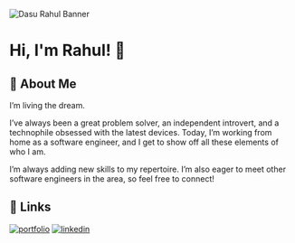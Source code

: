 ![Dasu Rahul Banner](https://s4.gifyu.com/images/Dasu-Rahul-1.gif)


# Hi, I'm Rahul! 👋

## 🚀 About Me

I’m living the dream.

I’ve always been a great problem solver, an independent introvert, and a technophile obsessed with the latest devices. Today, I’m working from home as a software engineer, and I get to show off all these elements of who I am.

I’m always adding new skills to my repertoire. I’m also eager to meet other software engineers in the area, so feel free to connect!


## 🔗 Links
[![portfolio](https://img.shields.io/badge/my_portfolio-000?style=for-the-badge&logo=ko-fi&logoColor=white)](https://dasu-rahul.netlify.app)
[![linkedin](https://img.shields.io/badge/linkedin-0A66C2?style=for-the-badge&logo=linkedin&logoColor=white)](https://www.linkedin.com/in/dasu-rahul)
